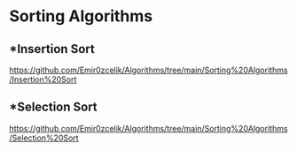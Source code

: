# Sorting Algorithms

## *Insertion Sort
https://github.com/Emir0zcelik/Algorithms/tree/main/Sorting%20Algorithms/Insertion%20Sort
## *Selection Sort
https://github.com/Emir0zcelik/Algorithms/tree/main/Sorting%20Algorithms/Selection%20Sort
